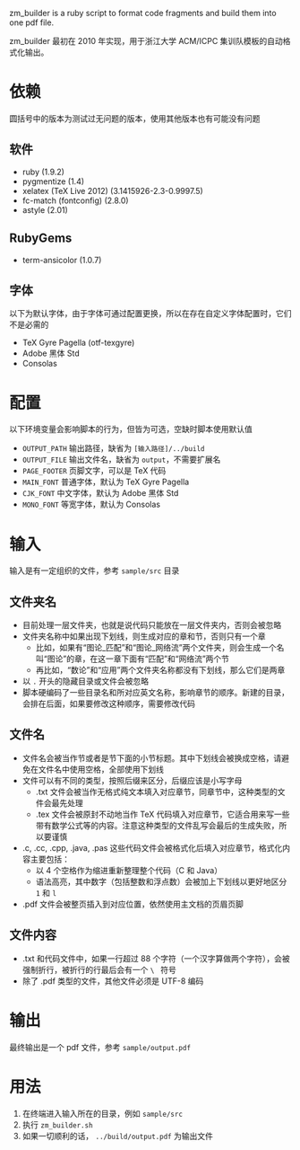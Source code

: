 zm\_builder is a ruby script to format code fragments and build them into one pdf file.

zm\_builder 最初在 2010 年实现，用于浙江大学 ACM/ICPC 集训队模板的自动格式化输出。

依赖
====

圆括号中的版本为测试过无问题的版本，使用其他版本也有可能没有问题

软件
----

* ruby (1.9.2)
* pygmentize (1.4)
* xelatex (TeX Live 2012) (3.1415926-2.3-0.9997.5) 
* fc-match (fontconfig) (2.8.0)
* astyle (2.01)

RubyGems
----
* term-ansicolor (1.0.7)

字体
----

以下为默认字体，由于字体可通过配置更换，所以在存在自定义字体配置时，它们不是必需的

* TeX Gyre Pagella (otf-texgyre)
* Adobe 黑体 Std
* Consolas

配置
====
以下环境变量会影响脚本的行为，但皆为可选，空缺时脚本使用默认值

* `OUTPUT_PATH` 
  输出路径，缺省为 `[输入路径]/../build`
* `OUTPUT_FILE` 
  输出文件名，缺省为 `output`，不需要扩展名
* `PAGE_FOOTER`
  页脚文字，可以是 TeX 代码
* `MAIN_FONT`
  普通字体，默认为 TeX Gyre Pagella
* `CJK_FONT`
  中文字体，默认为 Adobe 黑体 Std
* `MONO_FONT`
  等宽字体，默认为 Consolas

输入
====

输入是有一定组织的文件，参考 `sample/src` 目录

文件夹名
----
* 目前处理一层文件夹，也就是说代码只能放在一层文件夹内，否则会被忽略
* 文件夹名称中如果出现下划线，则生成对应的章和节，否则只有一个章
  * 比如，如果有“图论\_匹配”和“图论\_网络流”两个文件夹，则会生成一个名叫“图论”的章，在这一章下面有“匹配”和“网络流”两个节
  * 再比如，“数论”和“应用”两个文件夹名称都没有下划线，那么它们是两章 
* 以 `.` 开头的隐藏目录或文件会被忽略
* 脚本硬编码了一些目录名和所对应英文名称，影响章节的顺序。新建的目录，会排在后面，如果要修改这种顺序，需要修改代码

文件名
----
* 文件名会被当作节或者是节下面的小节标题。其中下划线会被换成空格，请避免在文件名中使用空格，全部使用下划线
* 文件可以有不同的类型，按照后缀来区分，后缀应该是小写字母
  * .txt 文件会被当作无格式纯文本填入对应章节，同章节中，这种类型的文件会最先处理
  * .tex 文件会被原封不动地当作 TeX 代码填入对应章节，它适合用来写一些带有数学公式等的内容。注意这种类型的文件乱写会最后的生成失败，所以要谨慎
* .c, .cc, .cpp, .java, .pas 这些代码文件会被格式化后填入对应章节，格式化内容主要包括：
  * 以 4 个空格作为缩进重新整理整个代码（C 和 Java）
  * 语法高亮，其中数字（包括整数和浮点数）会被加上下划线以更好地区分 `1` 和 `l`
* .pdf 文件会被整页插入到对应位置，依然使用主文档的页眉页脚 

文件内容
----
* .txt 和代码文件中，如果一行超过 88 个字符（一个汉字算做两个字符），会被强制折行，被折行的行最后会有一个 `\ ` 符号
* 除了 .pdf 类型的文件，其他文件必须是 UTF-8 编码

输出
====

最终输出是一个 pdf 文件，参考 `sample/output.pdf`

用法
====

1. 在终端进入输入所在的目录，例如 `sample/src`
2. 执行 `zm_builder.sh`
3. 如果一切顺利的话， `../build/output.pdf` 为输出文件


